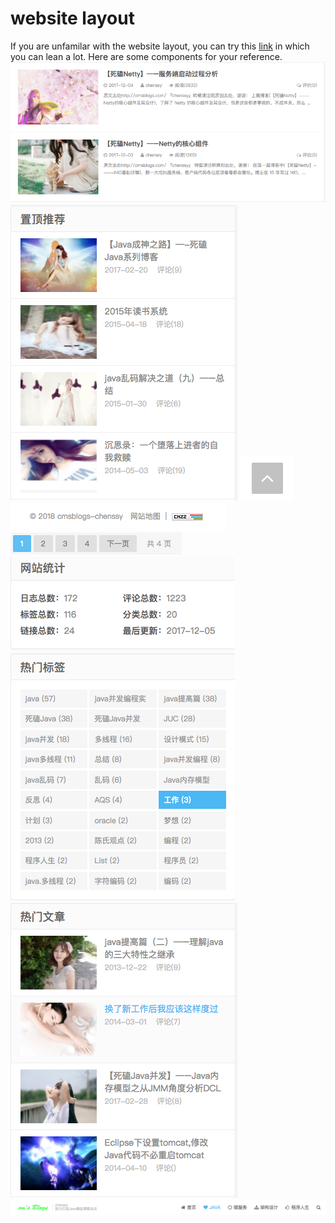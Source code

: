 # website layout
If you are unfamilar with the website layout, you can try this [link](http://www.uisdc.com/tag/网页布局) in which you can lean a lot. Here are some components for your reference.
![](./imgs/1.png)
![](./imgs/2.png)
![](./imgs/3.png)
![](./imgs/4.png)
![](./imgs/5.png)
![](./imgs/6.png)
![](./imgs/7.png)
![](./imgs/8.png)
![](./imgs/9.png)

